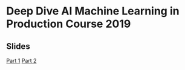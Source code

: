 # Deep Dive AI Machine Learning in Production Course 2019

## Slides

[Part 1](https://jsalbert.github.io/ml_production_2019/)
[Part 2](https://jsalbert.github.io/ml_production_2019/)
